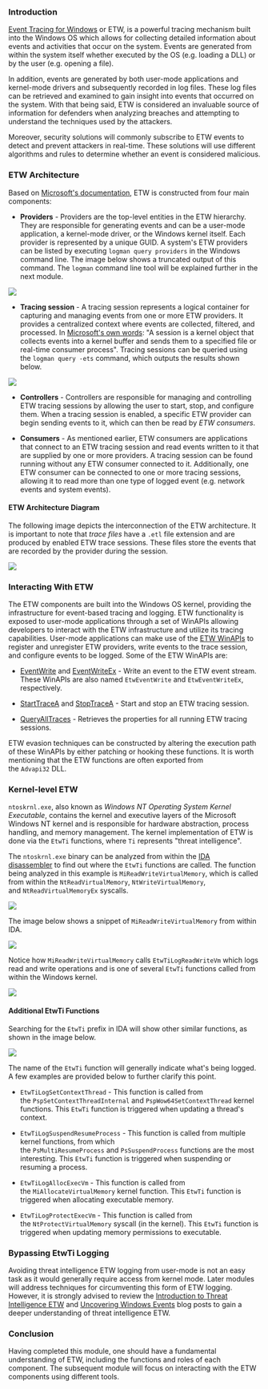 ### Introduction

[Event Tracing for Windows](https://learn.microsoft.com/en-us/windows-hardware/drivers/devtest/event-tracing-for-windows--etw-) or ETW, is a powerful tracing mechanism built into the Windows OS which allows for collecting detailed information about events and activities that occur on the system. Events are generated from within the system itself whether executed by the OS (e.g. loading a DLL) or by the user (e.g. opening a file).

In addition, events are generated by both user-mode applications and kernel-mode drivers and subsequently recorded in log files. These log files can be retrieved and examined to gain insight into events that occurred on the system. With that being said, ETW is considered an invaluable source of information for defenders when analyzing breaches and attempting to understand the techniques used by the attackers.

Moreover, security solutions will commonly subscribe to ETW events to detect and prevent attackers in real-time. These solutions will use different algorithms and rules to determine whether an event is considered malicious.

### ETW Architecture

Based on [Microsoft's documentation](https://learn.microsoft.com/en-us/windows-hardware/test/weg/instrumenting-your-code-with-etw#etw-architecture), ETW is constructed from four main components:

- **Providers** - Providers are the top-level entities in the ETW hierarchy. They are responsible for generating events and can be a user-mode application, a kernel-mode driver, or the Windows kernel itself. Each provider is represented by a unique GUID. A system's ETW providers can be listed by executing `logman query providers` in the Windows command line. The image below shows a truncated output of this command. The `logman` command line tool will be explained further in the next module.

![](https://maldevacademy.s3.amazonaws.com/new/update-three/etw-into-45.png)  

- **Tracing session** - A tracing session represents a logical container for capturing and managing events from one or more ETW providers. It provides a centralized context where events are collected, filtered, and processed. In [Microsoft's own words](https://learn.microsoft.com/en-us/windows-hardware/test/weg/instrumenting-your-code-with-etw#session): "A session is a kernel object that collects events into a kernel buffer and sends them to a specified file or real-time consumer process". Tracing sessions can be queried using the `logman query -ets` command, which outputs the results shown below.

![](https://maldevacademy.s3.amazonaws.com/new/update-three/etw-into-56.png)  

- **Controllers** - Controllers are responsible for managing and controlling ETW tracing sessions by allowing the user to start, stop, and configure them. When a tracing session is enabled, a specific ETW provider can begin sending events to it, which can then be read by _ETW consumers_.

- **Consumers** - As mentioned earlier, ETW consumers are applications that connect to an ETW tracing session and read events written to it that are supplied by one or more providers. A tracing session can be found running without any ETW consumer connected to it. Additionally, one ETW consumer can be connected to one or more tracing sessions, allowing it to read more than one type of logged event (e.g. network events and system events).

#### ETW Architecture Diagram

The following image depicts the interconnection of the ETW architecture. It is important to note that _trace files_ have a `.etl` file extension and are produced by enabled ETW trace sessions. These files store the events that are recorded by the provider during the session.

![](https://maldevacademy.s3.amazonaws.com/new/update-three/etw-into-74.png)

### Interacting With ETW

The ETW components are built into the Windows OS kernel, providing the infrastructure for event-based tracing and logging. ETW functionality is exposed to user-mode applications through a set of WinAPIs allowing developers to interact with the ETW infrastructure and utilize its tracing capabilities. User-mode applications can make use of the [ETW WinAPIs](https://learn.microsoft.com/en-us/windows/win32/api/_etw/) to register and unregister ETW providers, write events to the trace session, and configure events to be logged. Some of the ETW WinAPIs are:

- [EventWrite](https://learn.microsoft.com/en-us/windows/win32/api/evntprov/nf-evntprov-eventwrite) and [EventWriteEx](https://learn.microsoft.com/en-us/windows/win32/api/evntprov/nf-evntprov-eventwriteex) - Write an event to the ETW event stream. These WinAPIs are also named `EtwEventWrite` and `EtwEventWriteEx`, respectively.
    
- [StartTraceA](https://learn.microsoft.com/en-us/windows/win32/api/evntrace/nf-evntrace-starttracea) and [StopTraceA](https://learn.microsoft.com/en-us/windows/win32/api/evntrace/nf-evntrace-stoptracea) - Start and stop an ETW tracing session.
    
- [QueryAllTraces](https://learn.microsoft.com/en-us/windows/win32/api/evntrace/nf-evntrace-queryalltracesa) - Retrieves the properties for all running ETW tracing sessions.
    

ETW evasion techniques can be constructed by altering the execution path of these WinAPIs by either patching or hooking these functions. It is worth mentioning that the ETW functions are often exported from the `Advapi32` DLL.

### Kernel-level ETW

`ntoskrnl.exe`, also known as _Windows NT Operating System Kernel Executable_, contains the kernel and executive layers of the Microsoft Windows NT kernel and is responsible for hardware abstraction, process handling, and memory management. The kernel implementation of ETW is done via the `EtwTi` functions, where `Ti` represents "threat intelligence".

The `ntoskrnl.exe` binary can be analyzed from within the [IDA disassembler](https://hex-rays.com/ida-free/) to find out where the `EtwTi` functions are called. The function being analyzed in this example is `MiReadWriteVirtualMemory`, which is called from within the `NtReadVirtualMemory`, `NtWriteVirtualMemory`, and `NtReadVirtualMemoryEx` syscalls.

![](https://maldevacademy.s3.amazonaws.com/new/update-three/etw-intro-246533861-70948a28-5e0c-43ea-9451-7b69c7a7ec2b.png)

The image below shows a snippet of `MiReadWriteVirtualMemory` from within IDA.

![](https://maldevacademy.s3.amazonaws.com/new/update-three/ETW-intro-IDA.png)

Notice how `MiReadWriteVirtualMemory` calls `EtwTiLogReadWriteVm` which logs read and write operations and is one of several `EtwTi` functions called from within the Windows kernel.

![](https://maldevacademy.s3.amazonaws.com/new/update-three/etw-intro-146534042-c4f0130b-2c2e-4ce7-8d7d-dc85a946ce56.png)

#### Additional EtwTi Functions

Searching for the `EtwTi` prefix in IDA will show other similar functions, as shown in the image below.

![](https://maldevacademy.s3.amazonaws.com/new/update-three/etw-intro-346534209-71cbc075-700f-41f9-9585-34a1c6c919c3.png)

The name of the `EtwTi` function will generally indicate what's being logged. A few examples are provided below to further clarify this point.

- `EtwTiLogSetContextThread` - This function is called from the `PspSetContextThreadInternal` and `PspWow64SetContextThread` kernel functions. This `EtwTi` function is triggered when updating a thread's context.
    
- `EtwTiLogSuspendResumeProcess` - This function is called from multiple kernel functions, from which the `PsMultiResumeProcess` and `PsSuspendProcess` functions are the most interesting. This `EtwTi` function is triggered when suspending or resuming a process.
    
- `EtwTiLogAllocExecVm` - This function is called from the `MiAllocateVirtualMemory` kernel function. This `EtwTi` function is triggered when allocating executable memory.
    
- `EtwTiLogProtectExecVm` - This function is called from the `NtProtectVirtualMemory` syscall (in the kernel). This `EtwTi` function is triggered when updating memory permissions to executable.
    

### Bypassing EtwTi Logging

Avoiding threat intelligence ETW logging from user-mode is not an easy task as it would generally require access from kernel mode. Later modules will address techniques for circumventing this form of ETW logging. However, it is strongly advised to review the [Introduction to Threat Intelligence ETW](https://undev.ninja/introduction-to-threat-intelligence-etw/) and [Uncovering Windows Events](https://posts.specterops.io/uncovering-windows-events-b4b9db7eac54) blog posts to gain a deeper understanding of threat intelligence ETW.

### Conclusion

Having completed this module, one should have a fundamental understanding of ETW, including the functions and roles of each component. The subsequent module will focus on interacting with the ETW components using different tools.